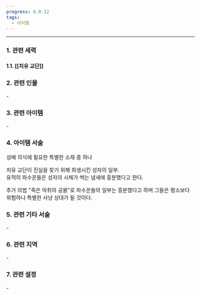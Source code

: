 ```yaml
---
progress: 0.0.12
tags:
  - 아이템
---
```

---
### 1. 관련 세력 
#### 1.1. [[치유 교단]]

### 2. 관련 인물
\-

### 3. 관련 아이템
\-

### 4. 아이템 서술
성배 의식에 필요한 특별한 소재 중 하나  
  
치유 교단이 진실을 찾기 위해 희생시킨 성자의 일부.  
유적의 파수꾼들은 성자의 시체가 썩는 냄새에 흥분했다고 한다.  
  
추가 의법 "죽은 악취의 공물"로 파수꾼들의 일부는 흥분했다고 하며 그들은 평소보다 위험하나 특별한 사냥 상대가 될 것이다.

### 5. 관련 기타 서술
\-

### 6. 관련 지역
\-
### 7. 관련 설정
\-
